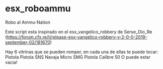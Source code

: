 # esx_roboammu
Robo al Ammu-Nation 

Este script esta inspirado en el esx_vangelico_robbery de Serse_Dio_Re (https://forum.cfx.re/t/release-esx-vangelico-robbery-v-2-0-0-2019-september-02/181670)


Hay 6 vitrinas que se pueden romper, en cada una de ellas te puede tocar:
  Pistola
  Pistola SNS
  Navaja
  Micro SMG
  Pistola Calibre 50
  O puede estar vacia!
  
